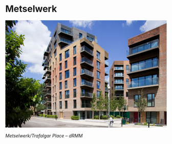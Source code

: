 # Metselwerk

![Metselwerk](ImagesMetselwerk/IntroMetselwerk.jpg)

*Metselwerk/Trafalgar Place – dRMM*